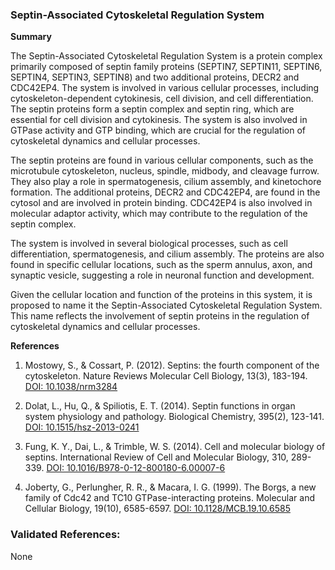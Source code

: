 ### Septin-Associated Cytoskeletal Regulation System

**Summary**

The Septin-Associated Cytoskeletal Regulation System is a protein complex primarily composed of septin family proteins (SEPTIN7, SEPTIN11, SEPTIN6, SEPTIN4, SEPTIN3, SEPTIN8) and two additional proteins, DECR2 and CDC42EP4. The system is involved in various cellular processes, including cytoskeleton-dependent cytokinesis, cell division, and cell differentiation. The septin proteins form a septin complex and septin ring, which are essential for cell division and cytokinesis. The system is also involved in GTPase activity and GTP binding, which are crucial for the regulation of cytoskeletal dynamics and cellular processes.

The septin proteins are found in various cellular components, such as the microtubule cytoskeleton, nucleus, spindle, midbody, and cleavage furrow. They also play a role in spermatogenesis, cilium assembly, and kinetochore formation. The additional proteins, DECR2 and CDC42EP4, are found in the cytosol and are involved in protein binding. CDC42EP4 is also involved in molecular adaptor activity, which may contribute to the regulation of the septin complex.

The system is involved in several biological processes, such as cell differentiation, spermatogenesis, and cilium assembly. The proteins are also found in specific cellular locations, such as the sperm annulus, axon, and synaptic vesicle, suggesting a role in neuronal function and development.

Given the cellular location and function of the proteins in this system, it is proposed to name it the Septin-Associated Cytoskeletal Regulation System. This name reflects the involvement of septin proteins in the regulation of cytoskeletal dynamics and cellular processes.

**References**

1. Mostowy, S., & Cossart, P. (2012). Septins: the fourth component of the cytoskeleton. Nature Reviews Molecular Cell Biology, 13(3), 183-194. [DOI: 10.1038/nrm3284](https://doi.org/10.1038/nrm3284)

2. Dolat, L., Hu, Q., & Spiliotis, E. T. (2014). Septin functions in organ system physiology and pathology. Biological Chemistry, 395(2), 123-141. [DOI: 10.1515/hsz-2013-0241](https://doi.org/10.1515/hsz-2013-0241)

3. Fung, K. Y., Dai, L., & Trimble, W. S. (2014). Cell and molecular biology of septins. International Review of Cell and Molecular Biology, 310, 289-339. [DOI: 10.1016/B978-0-12-800180-6.00007-6](https://doi.org/10.1016/B978-0-12-800180-6.00007-6)

4. Joberty, G., Perlungher, R. R., & Macara, I. G. (1999). The Borgs, a new family of Cdc42 and TC10 GTPase-interacting proteins. Molecular and Cellular Biology, 19(10), 6585-6597. [DOI: 10.1128/MCB.19.10.6585](https://doi.org/10.1128/MCB.19.10.6585)

### Validated References: 

None



